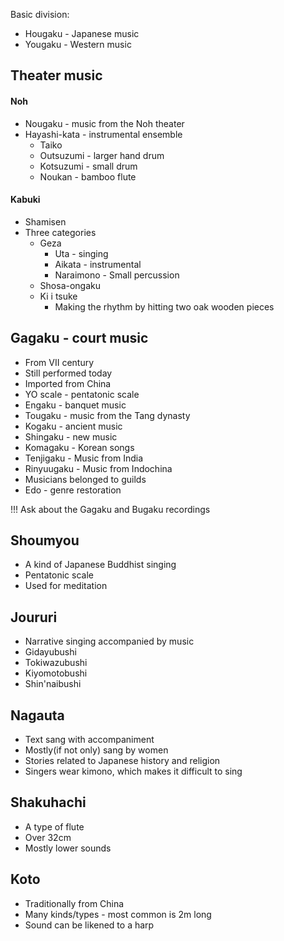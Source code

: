 Basic division:
+ Hougaku - Japanese music
+ Yougaku - Western music
## Theater music
#### Noh
+ Nougaku - music from the Noh theater
+ Hayashi-kata - instrumental ensemble
	+ Taiko
	+ Outsuzumi - larger hand drum
	+ Kotsuzumi - small drum
	+ Noukan - bamboo flute
#### Kabuki
+ Shamisen
+ Three categories
	+ Geza
		+ Uta - singing
		+ Aikata - instrumental
		+ Naraimono - Small percussion
	+ Shosa-ongaku
	+ Ki i tsuke
		+ Making the rhythm by hitting two oak wooden pieces
## Gagaku - court music
+ From VII century
+ Still performed today
+ Imported from China
+ YO scale - pentatonic scale
+ Engaku - banquet music
+ Tougaku - music from the Tang dynasty
+ Kogaku - ancient music
+ Shingaku - new music
+ Komagaku - Korean songs
+ Tenjigaku - Music from India
+ Rinyuugaku - Music from Indochina
+ Musicians belonged to guilds
+ Edo - genre restoration

!!! Ask about the Gagaku and Bugaku recordings

## Shoumyou
+ A kind of Japanese Buddhist singing
+ Pentatonic scale
+ Used for meditation

## Joururi
+ Narrative singing accompanied by music
+ Gidayubushi
+ Tokiwazubushi
+ Kiyomotobushi
+ Shin'naibushi

## Nagauta
+ Text sang with accompaniment
+ Mostly(if not only) sang by women
+ Stories related to Japanese history and religion
+ Singers wear kimono, which makes it difficult to sing

## Shakuhachi
+ A type of flute
+ Over 32cm
+ Mostly lower sounds

## Koto
+ Traditionally from China
+ Many kinds/types - most common is 2m long
+ Sound can be likened to a harp

